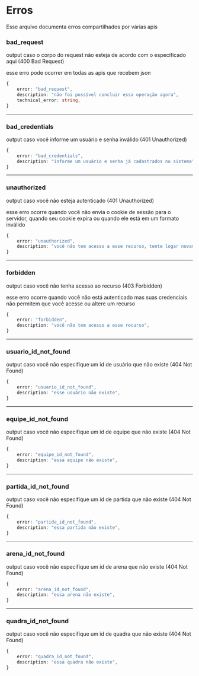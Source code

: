 # Erros

Esse arquivo documenta erros compartilhados por várias apis

### bad_request

output caso o corpo do request não esteja de acordo com o especificado aqui (400 Bad Request)

esse erro pode ocorrer em todas as apis que recebem json

```typescript
{
    error: "bad_request",
    description: "não foi possível concluir essa operação agora",
    technical_error: string,
}
```

-----

### bad_credentials

output caso você informe um usuário e senha inválido (401 Unauthorized)

```typescript
{
    error: "bad_credentials",
    description: "informe um usuário e senha já cadastrados no sistema",
}
```

-----

### unauthorized

output caso você não esteja autenticado (401 Unauthorized)

esse erro ocorre quando você não envia o cookie de sessão para o servidor, quando seu cookie expira ou quando ele está em um formato inválido

```typescript
{
    error: "unauthorized",
    description: "você não tem acesso a esse recurso, tente logar novamente",
}
```

-----

### forbidden

output caso você não tenha acesso ao recurso (403 Forbidden)

esse erro ocorre quando você não está autenticado mas suas credenciais não permitem que você acesse ou altere um recurso

```typescript
{
    error: "forbidden",
    description: "você não tem acesso a esse recurso",
}
```

-----

### usuario_id_not_found

output caso você não especifique um id de usuário que não existe (404 Not Found)

```typescript
{
    error: "usuario_id_not_found",
    description: "esse usuário não existe",
}
```

-----

### equipe_id_not_found

output caso você não especifique um id de equipe que não existe (404 Not Found)

```typescript
{
    error: "equipe_id_not_found",
    description: "essa equipe não existe",
}
```

-----

### partida_id_not_found

output caso você não especifique um id de partida que não existe (404 Not Found)

```typescript
{
    error: "partida_id_not_found",
    description: "essa partida não existe",
}
```

-----

### arena_id_not_found

output caso você não especifique um id de arena que não existe (404 Not Found)

```typescript
{
    error: "arena_id_not_found",
    description: "essa arena não existe",
}
```

-----

### quadra_id_not_found

output caso você não especifique um id de quadra que não existe (404 Not Found)

```typescript
{
    error: "quadra_id_not_found",
    description: "essa quadra não existe",
}
```
